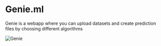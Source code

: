 # Genie.ml
Genie is a webapp where you can upload datasets and create prediction files by choosing different algorithms 

![Genie](https://user-images.githubusercontent.com/34825918/103168078-41027700-4856-11eb-927e-34387c75cc57.png)
